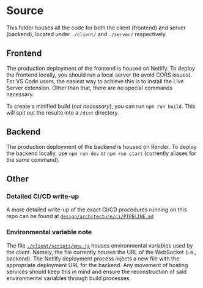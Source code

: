 # Source
This folder houses all the code for both the client (frontend) and server (backend), located under `./client/` and `./server/` respectively. 

## Frontend
The production deployment of the frontend is housed on Netlify. To deploy the frontend locally, you should run a local server (to avoid CORS issues). For VS Code users, the easiest way to achieve this is to install the Live Server extension. Other than that, there are no special commands necessary.

To create a minified build (_not necessary_), you can run `npm run build`. This will spit out the results into a `/dist` directory.

## Backend
The production deployment of the backend is housed on Render. To deploy the backend locally, use `npm run dev` or `npm run start` (currently aliases for the same command).

## Other
### Detailed CI/CD write-up
A more detailed write-up of the exact CI/CD procedures running on this repo can be found at [`design/architecture/ci/PIPELINE.md`](https://github.com/cse112-sp24-group12/cse112-sp24-group12/blob/main/design/architecture/ci/PIPELINE.md)
### Environmental variable note
The file [`./client/scripts/env.js`](https://github.com/cse112-sp24-group12/cse112-sp24-group12/blob/main/source/client/scripts/env.js) houses environmental variables used by the client. Namely, the file currently houses the URL of the WebSocket (i.e., backend). The Netlify deployment process injects a new file with the appropriate deployment URL for the backend. Any movement of hosting services should keep this in mind and ensure the reconstruction of said environmental variables through build processes. 
